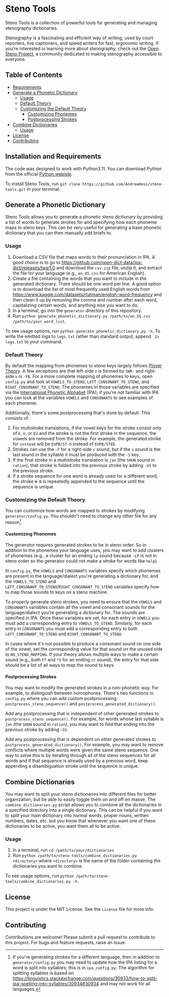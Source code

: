 # Steno Tools

Steno Tools is a collection of powerful tools for generating and managing stenography dictionaries.

Stenography is a fascinating and efficient way of writing, used by court reporters, live captioners, and speed writers for fast, ergonomic writing. If you're interested in learning more about stenography, check out the [Open Steno Project](https://www.openstenoproject.org/), a community dedicated to making stenography accessible to everyone.

## Table of Contents

- [Requirements](#requirements)
- [Generate a Phonetic Dictionary](#generate-a-phonetic-dictionary)
  - [Usage](#usage)
  - [Default Theory](#default-theory)
  - [Customizing the Default Theory](#customizing-the-generated-theory)
    - [Customizing Phonemes](#customizing-phonemes)
    - [Postprocessing Strokes](#postprocessing-strokes)
- [Combine Dictionaries](#combine-dictionaries)
  - [Usage](#usage-1)
- [License](#license)
- [Contributing](#contributing)

## Installation and Requirements

The code was designed to work with Python3.11. You can download Python from the official [Python webiste](https://www.python.org/downloads/).

To install Steno Tools, run `git clone https://github.com/AndrewHess/steno-tools.git` in your terminal.

## Generate a Phonetic Dictionary

Steno Tools allows you to generate a phonetic steno dictionary by providing a list of words to generate strokes for and specifying how each phoneme maps to steno keys. This can be very useful for generating a base phonetic dictionary that you can then manually add briefs to.

### Usage

1. Download a CSV file that maps words to their pronunciation in IPA. A good choice is to go to https://github.com/open-dict-data/ipa-dict/releases/tag/1.0 and download the `csv.zip` file, unzip it, and extract the file for your language (e.g., `en_US.csv` for American English).
2. Create a file containing the words that you want to include in the generated dictionary. There should be one word per line. A good option is to download the list of most frequently used English words from https://www.kaggle.com/datasets/rtatman/english-word-frequency and then clean it up by removing the comma and number after each word, capitalizing certain words, and anything else you want to do.
3. In a terminal, go into the `generator` directory of this repository.
4. Run `python generate_phonetic_dictionary.py /path/to/en_US.csv /path/to/your_word_list`.

To see usage options, run `python generate_phonetic_dictionary.py -h`. To write the emitted logs to `logs.txt` rather than standard output, append ` 2> logs.txt` to your command.

### Default Theory

By default the mapping from phonemes to steno keys largely follows [Plover Theory](https://www.artofchording.com/introduction/theories-and-dictionaries.html#plover-theory). A few exceptions are that left-side `z` is formed by `SWR-` and right-side `v` is `-FB`. For a more complete mapping of phonemes to keys, open `config.py` and look at `VOWELS_TO_STENO`, `LEFT_CONSONANT_TO_STENO`, and `RIGHT_CONSONANT_TO_STENO`. The phonemes in those variables are specified via the [International Phonetic Alphabet](https://en.wikipedia.org/wiki/International_Phonetic_Alphabet) (IPA); if you're not familiar with IPA you can look at the variables `VOWELS` and `CONSONANTS` to see examples of each phoneme.

Additionally, there's some postprocessing that's done by default. This consists of:
1. For multistroke translations, if the vowel keys for the stroke consist only of `E`, `U`, or `EU` and the stroke is not the first stroke in the sequence, the vowels are removed from the stroke. For example, the generated stroke for `instead` will be `EUPB/ST-D` instead of `EUPB/STED`.
2. Strokes can use the `-F` for a right-side `s` sound, but if the `s` sound is the last sound in the syllable it must be produced with the `-S` key.
3. If the final stroke in a multistroke translation is `ʃən` (the `SHUN` sound in `ration`), that stroke is folded into the previous stroke by adding `-GS` to the previous stroke.
4. If a stroke sequence for one word is already used for a different word, the stroke `W-B` is repeatedly appended to the sequence until the sequence is unique.

### Customizing the Default Theory

You can customize how words are mapped to strokes by modifying `generator/config.py`. You shouldn't need to change any other file for any reason[^1].

#### Customizing Phonemes

The generator requires generated strokes to be in steno order. So in addition to the phonemes your language uses, you may want to add clusters of phonemes (e.g., a cluster for an ending `lp` sound because `-LP` is not in steno order so the generator could not make a stroke for words like `help`).

In `config.py`, the `VOWELS` and `CONSONANTS` variables specify which phonemes are present in the language/dialect you're generating a dictionary for, and the `VOWELS_TO_STENO` and `LEFT_CONSONANT_TO_STENO`/`RIGHT_CONSONANT_TO_STENO` variables specify how to map those sounds to keys on a steno machine.

To properly generate steno strokes, you need to ensure that the `VOWELS` and `CONSONANTS` variables contain all the vowel and consonant sounds for the language/dialect you're generating a dictionary for. The sounds are specified in IPA. Once these variables are set, for each entry in `VOWELS` you must add a corresponding entry to `VOWELS_TO_STENO`. Similarly, for each entry in `CONSONANTS` you must add a corresponding entry to both `LEFT_CONSONANT_TO_STENO` and `RIGHT_CONSONANT_TO_STENO`.

In cases where it's not possible to produce a consonant sound on one side of the vowel, set the corresponding value for that sound on the unused side to `NO_STENO_MAPPING`. If your theory allows multiple ways to make a certain sound (e.g., both `FT` and `*S` for an ending `st` sound), the entry for that side should be a list of all ways to map the sound to keys.

#### Postprocessing Strokes

You may want to modify the generated strokes in a non-phonetic way. For example, to distinguish between homophones. There's two functions in `config.py` where you can add custom postprocessing: `postprocess_steno_sequence()` and `postprocess_generated_dictionary()`.

Add any postprocessing that is independent of other generated strokes to `postprocess_steno_sequence()`. For example, for words whose last syllable is `ʃən` (the `SHUN` sound in `ration`), you may want to fold that ending into the previous stroke by adding `-GS`.

Add any postprocessing that is dependent on other generated strokes to `postprocess_generated_dictionary()`.  For example, you may want to remove conflicts where multiple words were given the same steno sequence. One way to solve this is by iterating through all of the steno sequences for all words and if that sequence is already used by a previous word, keep appending a disambiguation stroke until the sequence is unique.

## Combine Dictionaries

You may want to split your steno dictionaries into different files for better organization, but be able to easily toggle them on and off en masse. The `combine_dictionaries.py` script allows you to combine all the dictionaries in a specified directory into a single dictionary. This can be helpful if you want to split your main dictionary into normal words, proper nouns, written numbers, dates, etc. but you know that whenever you want one of these dictionaries to be active, you want them all to be active.

### Usage
1. In a terminal, run `cd /path/to/your/dictionaries`
2. Run `python /path/to/steno-tools/combine_dictionaries.py <directory>` where `<directory>` is the name of the folder containing the dictionaries you want to combine.

To see usage options, run `python /path/to/steno-tools/combine_dictionaries.py -h`.

## License

This project is under the MIT License. See the `License` file for more info.

## Contributing

Contributions are welcome! Please submit a pull request to contribute to this project. For bugs and feature requests, raise an Issue.

[^1]: If you're generating strokes for a different language, then in addition to `generator/config.py` you may need to update how the IPA listing for a word is split into syllables; this is in `ipa_config.py`. The algorithm for splitting syllables is based on https://linguistics.stackexchange.com/questions/30933/how-to-split-ipa-spelling-into-syllables/30934#30934 and may not work for all languages.
